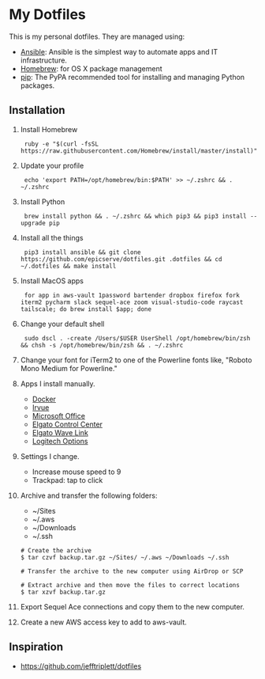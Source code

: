 My Dotfiles
===========

This is my personal dotfiles. They are managed using:

- [Ansible][1]: Ansible is the simplest way to automate apps and IT infrastructure.
- [Homebrew][3]: for OS X package management
- [pip][4]: The PyPA recommended tool for installing and managing Python packages.

Installation
------------

1. Install Homebrew

        ruby -e "$(curl -fsSL https://raw.githubusercontent.com/Homebrew/install/master/install)"

2. Update your profile

        echo 'export PATH=/opt/homebrew/bin:$PATH' >> ~/.zshrc && . ~/.zshrc

3. Install Python

        brew install python && . ~/.zshrc && which pip3 && pip3 install --upgrade pip

4. Install all the things

        pip3 install ansible && git clone https://github.com/epicserve/dotfiles.git .dotfiles && cd ~/.dotfiles && make install

5. Install MacOS apps

        for app in aws-vault 1password bartender dropbox firefox fork iterm2 pycharm slack sequel-ace zoom visual-studio-code raycast tailscale; do brew install $app; done

6. Change your default shell

        sudo dscl . -create /Users/$USER UserShell /opt/homebrew/bin/zsh && chsh -s /opt/homebrew/bin/zsh && . ~/.zshrc

7. Change your font for iTerm2 to one of the Powerline fonts like, "Roboto Mono Medium for Powerline."

8. Apps I install manually.

   - [Docker](https://www.docker.com/products/docker-desktop)
   - [Irvue](https://apps.apple.com/us/app/irvue/id1039633667?mt=12)
   - [Microsoft Office](https://www.office.com/)
   - [Elgato Control Center](https://www.elgato.com/en/downloads)
   - [Elgato Wave Link](https://www.elgato.com/en/downloads)
   - [Logitech Options](https://www.logitech.com/en-us/product/options)

9. Settings I change.

   - Increase mouse speed to 9
   - Trackpad: tap to click

 10. Archive and transfer the following folders:
     - ~/Sites
     - ~/.aws
     - ~/Downloads
     - ~/.ssh

     ```
     # Create the archive
     $ tar czvf backup.tar.gz ~/Sites/ ~/.aws ~/Downloads ~/.ssh

     # Transfer the archive to the new computer using AirDrop or SCP
     
     # Extract archive and then move the files to correct locations
     $ tar xzvf backup.tar.gz
     ```

11. Export Sequel Ace connections and copy them to the new computer.

13. Create a new AWS access key to add to aws-vault.

Inspiration
-----------

- https://github.com/jefftriplett/dotfiles


[1]: http://docs.ansible.com/ansible/
[3]: http://brew.sh/
[4]: https://pip.pypa.io/en/latest/
